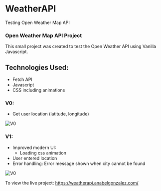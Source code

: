 # WeatherAPI

Testing Open Weather Map API

### Open Weather Map API Project

This small project was created to test the Open Weather API using Vanilla Javascript.

## Technologies Used:
* Fetch API
* Javascript
* CSS including animations

### V0: 
- Get user location (latitude, longitude)

![V0](https://weatherapi.anabelgonzalez.com/weather-api-v0.png)

### V1:
- Improved modern UI:
  - Loading css animation  
- User entered location  
- Error handling: Error message shown when city cannot be found


![V0](https://weatherapi.anabelgonzalez.com/weather-api-v1.png)

To view the live project:
https://weatherapi.anabelgonzalez.com/
